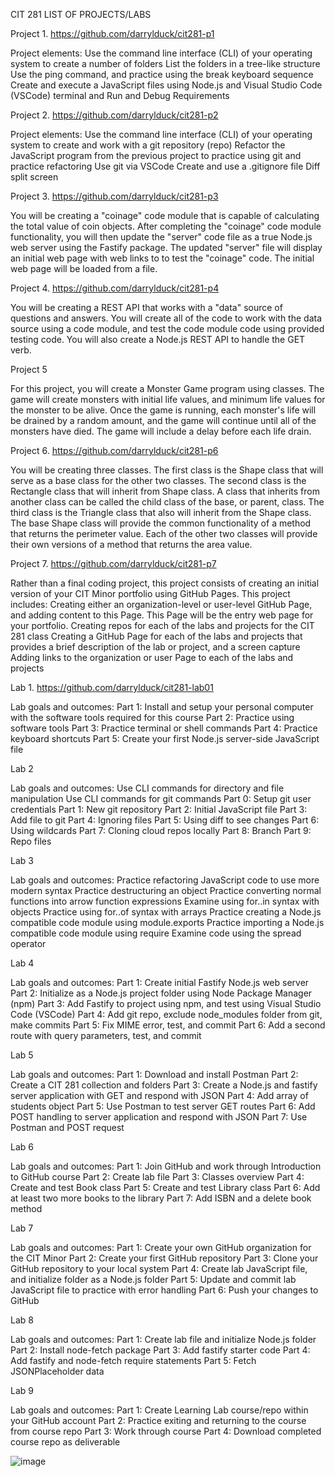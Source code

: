 CIT 281 LIST OF PROJECTS/LABS

Project 1. https://github.com/darrylduck/cit281-p1

Project elements:
Use the command line interface (CLI) of your operating system to create a number of folders
List the folders in a tree-like structure
Use the ping command, and practice using the break keyboard sequence
Create and execute a JavaScript files using Node.js and Visual Studio Code (VSCode) terminal and Run and Debug
Requirements

Project 2.    https://github.com/darrylduck/cit281-p2

Project elements:
Use the command line interface (CLI) of your operating system to create and work with a git repository (repo)
Refactor the JavaScript program from the previous project to practice using git and practice refactoring
Use git via VSCode
Create and use a .gitignore file
Diff split screen

Project 3.   https://github.com/darrylduck/cit281-p3

You will be creating a "coinage" code module that is capable of calculating the total value of coin objects. After completing the "coinage" code module functionality, you will then update the "server" code file as a true Node.js web server using the Fastify package. The updated "server" file will display an initial web page with web links to to test the "coinage" code. The initial web page will be loaded from a file.

Project 4.   https://github.com/darrylduck/cit281-p4

You will be creating a REST API that works with a "data" source of questions and answers. You will create all of the code to work with the data source using a code module, and test the code module code using provided testing code. You will also create a Node.js REST API to handle the GET verb.

Project 5

For this project, you will create a Monster Game program using classes. The game will create monsters with initial life values, and minimum life values for the monster to be alive. Once the game is running, each monster's life will be drained by a random amount, and the game will continue until all of the monsters have died. The game will include a delay before each life drain.

Project 6.   https://github.com/darrylduck/cit281-p6

You will be creating three classes. The first class is the Shape class that will serve as a base class for the other two classes. The second class is the Rectangle class that will inherit from Shape class. A class that inherits from another class can be called the child class of the base, or parent, class. The third class is the Triangle class that also will inherit from the Shape class.
The base Shape class will provide the common functionality of a method that returns the perimeter value. Each of the other two classes will provide their own versions of a method that returns the area value.

Project 7.    https://github.com/darrylduck/cit281-p7

Rather than a final coding project, this project consists of creating an initial version of your CIT Minor portfolio using GitHub Pages. This project includes:
Creating either an organization-level or user-level GitHub Page, and adding content to this Page. This Page will be the entry web page for your portfolio.
Creating repos for each of the labs and projects for the CIT 281 class
Creating a GitHub Page for each of the labs and projects that provides a brief description of the lab or project, and a screen capture
Adding links to the organization or user Page to each of the labs and projects

Lab 1.  https://github.com/darrylduck/cit281-lab01

Lab goals and outcomes:
Part 1: Install and setup your personal computer with the software tools required for this course
Part 2: Practice using software tools
Part 3: Practice terminal or shell commands
Part 4: Practice keyboard shortcuts
Part 5: Create your first Node.js server-side JavaScript file

Lab 2

Lab goals and outcomes:
Use CLI commands for directory and file manipulation
Use CLI commands for git commands
Part 0: Setup git user credentials
Part 1: New git repository
Part 2: Initial JavaScript file
Part 3: Add file to git
Part 4: Ignoring files
Part 5: Using diff to see changes
Part 6: Using wildcards
Part 7: Cloning cloud repos locally
Part 8: Branch
Part 9: Repo files

Lab 3

Lab goals and outcomes:
Practice refactoring JavaScript code to use more modern syntax
Practice destructuring an object
Practice converting normal functions into arrow function expressions
Examine using for..in syntax with objects
Practice using for..of syntax with arrays
Practice creating a Node.js compatible code module using module.exports
Practice importing a Node.js compatible code module using require
Examine code using the spread operator

Lab 4

Lab goals and outcomes:
Part 1: Create initial Fastify Node.js web server
Part 2: Initialize as a Node.js project folder using Node Package Manager (npm)
Part 3: Add Fastify to project using npm, and test using Visual Studio Code (VSCode)
Part 4: Add git repo, exclude node_modules folder from git, make commits
Part 5: Fix MIME error, test, and commit
Part 6: Add a second route with query parameters, test, and commit

Lab 5

Lab goals and outcomes:
Part 1: Download and install Postman
Part 2: Create a CIT 281 collection and folders
Part 3: Create a Node.js and fastify server application with GET and respond with JSON
Part 4: Add array of students object
Part 5: Use Postman to test server GET routes
Part 6: Add POST handling to server application and respond with JSON
Part 7: Use Postman and POST request

Lab 6

Lab goals and outcomes:
Part 1: Join GitHub and work through Introduction to GitHub course
Part 2: Create lab file
Part 3: Classes overview
Part 4: Create and test Book class
Part 5: Create and test Library class
Part 6: Add at least two more books to the library
Part 7: Add ISBN and a delete book method

Lab 7

Lab goals and outcomes:
Part 1: Create your own GitHub organization for the CIT Minor
Part 2: Create your first GitHub repository
Part 3: Clone your GitHub repository to your local system
Part 4: Create lab JavaScript file, and initialize folder as a Node.js folder
Part 5: Update and commit lab JavaScript file to practice with error handling
Part 6: Push your changes to GitHub

Lab 8

Lab goals and outcomes:
Part 1: Create lab file and initialize Node.js folder
Part 2: Install node-fetch package
Part 3: Add fastify starter code
Part 4: Add fastify and node-fetch require statements
Part 5: Fetch JSONPlaceholder data

Lab 9

Lab goals and outcomes:
Part 1: Create Learning Lab course/repo within your GitHub account
Part 2: Practice exiting and returning to the course from course repo
Part 3: Work through course
Part 4: Download completed course repo as deliverable




![image](https://github.com/darrylduck/project7.github.io/assets/134247676/6f2fc43a-2fc4-40e0-bd51-c84a6e2449e0)


